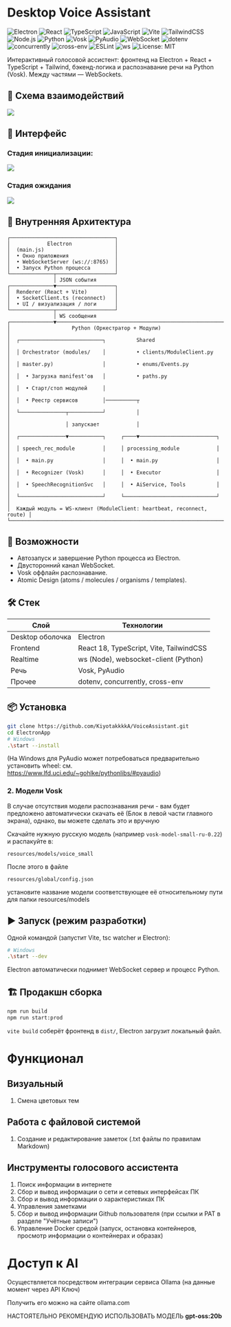 # Desktop Voice Assistant

<div id="badges">

<img src="https://img.shields.io/badge/Electron-47848F?logo=electron&logoColor=white" alt="Electron" />
<img src="https://img.shields.io/badge/React-149ECA?logo=react&logoColor=white" alt="React" />
<img src="https://img.shields.io/badge/TypeScript-3178C6?logo=typescript&logoColor=white" alt="TypeScript" />
<img src="https://img.shields.io/badge/JavaScript-3178C6?logo=javascript&logoColor=white" alt="JavaScript" />
<img src="https://img.shields.io/badge/Vite-646CFF?logo=vite&logoColor=white" alt="Vite" />
<img src="https://img.shields.io/badge/TailwindCSS-0EA5E9?logo=tailwindcss&logoColor=white" alt="TailwindCSS" />
<img src="https://img.shields.io/badge/Node.js-5FA04E?logo=nodedotjs&logoColor=white" alt="Node.js" />

<img src="https://img.shields.io/badge/Python-3776AB?logo=python&logoColor=white" alt="Python" />
<img src="https://img.shields.io/badge/Vosk-ASR-orange" alt="Vosk" />
<img src="https://img.shields.io/badge/PyAudio-FFB000" alt="PyAudio" />

<img src="https://img.shields.io/badge/WebSocket-ws-3B82F6" alt="WebSocket" />
<img src="https://img.shields.io/badge/dotenv-ECF0F1" alt="dotenv" />
<img src="https://img.shields.io/badge/concurrently-444?logo=npm&logoColor=fff" alt="concurrently" />
<img src="https://img.shields.io/badge/cross--env-2F855A" alt="cross-env" />

<img src="https://img.shields.io/badge/ESLint-4B32C3?logo=eslint&logoColor=white" alt="ESLint" />
<img src="https://img.shields.io/badge/WS_Server-ws%208.x-0A84FF" alt="ws" />

<img src="https://img.shields.io/badge/License-MIT-green" alt="License: MIT" />

</div>

Интерактивный голосовой ассистент: фронтенд на Electron + React + TypeScript + Tailwind, бэкенд-логика и распознавание речи на Python (Vosk). Между частями — WebSockets.

## 🧩 Схема взаимодействий
<img src='public/images/VoiceAssistant.png'>

## 🧩 Интерфейс

### Стадия инициализации:
<img src='public/images/init.png'>

### Стадия ожидания
<img src='public/images/waiting.png'>


## 🧩 Внутренняя Архитектура
```
┌──────────────────────────────────┐
│            Electron              │
│  (main.js)                       │
│  • Окно приложения               │
│  • WebSocketServer (ws://:8765)  │
│  • Запуск Python процесса        │
└──────────────┬───────────────────┘
               │ JSON события
┌──────────────▼───────────────────┐
│  Renderer (React + Vite)         │
│  • SocketClient.ts (reconnect)   │
│  • UI / визуализация / логи      │
└──────────────┬───────────────────┘
               │ WS сообщения
┌──────────────▼─────────────────────────────────────────────────────────┐
│                    Python (Оркестратор + Модули)                       │
│  ┌───────────────────────────┐          Shared                         │
│  │ Orchestrator (modules/    │          • clients/ModuleClient.py      │
│  │ master.py)                │          • enums/Events.py              │
│  │  • Загрузка manifest'ов   │          • paths.py                     │
│  │  • Старт/стоп модулей     │                                         │
│  │  • Реестр сервисов        │──────────┬                              │
│  └───────────────┬───────────┘          │                              │
│                  │ запускает            │                              │
│  ┌───────────────▼───────────┐     ┌────▼─────────────────────────┐    │
│  │ speech_rec_module         │     │ processing_module            │    │
│  │  • main.py                │     │  • main.py                   │    │
│  │  • Recognizer (Vosk)      │     │  • Executor                  │    │
│  │  • SpeechRecognitionSvc   │     │  • AiService, Tools          │    │
│  └───────────────────────────┘     └──────────────────────────────┘    │
│  Каждый модуль = WS‑клиент (ModuleClient: heartbeat, reconnect, route) │
└────────────────────────────────────────────────────────────────────────┘
```

## 🚀 Возможности
- Автозапуск и завершение Python процесса из Electron.
- Двусторонний канал WebSocket.
- Vosk оффлайн распознавание.
- Atomic Design (atoms / molecules / organisms / templates).

## 🛠️ Стек
| Слой | Технологии |
|------|------------|
| Desktop оболочка | Electron |
| Frontend | React 18, TypeScript, Vite, TailwindCSS |
| Realtime | ws (Node), websocket-client (Python) |
| Речь | Vosk, PyAudio |
| Прочее | dotenv, concurrently, cross-env |

## 📦 Установка
```bash
git clone https://github.com/KiyotakkkkA/VoiceAssistant.git
cd ElectronApp
# Windows
.\start --install
```

(На Windows для PyAudio может потребоваться предварительно установить wheel: см. https://www.lfd.uci.edu/~gohlke/pythonlibs/#pyaudio)

### 2. Модели Vosk
В случае отсутствия модели распознавания речи - вам будет предложено автоматически скачать
её (Блок в левой части главного экрана), однако, вы можете сделать это и вручную

Скачайте нужную русскую модель (например `vosk-model-small-ru-0.22`) и распакуйте в:
```
resources/models/voice_small
```

После этого в файле
```
resources/global/config.json
```
установите название модели соответствующее её относительному пути для папки resources/models

## ▶️ Запуск (режим разработки)
Одной командой (запустит Vite, tsc watcher и Electron):
```bash
# Windows
.\start --dev
```
Electron автоматически поднимет WebSocket сервер и процесс Python.

## 🏗️ Продакшн сборка
```bash
npm run build
npm run start:prod
```
`vite build` соберёт фронтенд в `dist/`, Electron загрузит локальный файл.

# Функционал

## Визуальный
1. Смена цветовых тем

## Работа с файловой системой
1. Создание и редактирование заметок (.txt файлы по правилам Markdown)

## Инструменты голосового ассистента
1. Поиск информации в интернете
2. Сбор и вывод информации о сети и сетевых интерфейсах ПК
3. Сбор и вывод информации о характеристиках ПК
4. Управления заметками
5. Сбор и вывод информации Github пользователя (при ссылки и PAT в разделе "Учётные записи")
6. Управление Docker средой (запуск, остановка контейнеров, просмотр информации о контейнерах и образах)

# Доступ к AI
Осуществляется посредством интеграции сервиса Ollama (на данные момент через API Ключ)

Получить его можно на сайте ollama.com

НАСТОЯТЕЛЬНО РЕКОМЕНДУЮ ИСПОЛЬЗОВАТЬ МОДЕЛЬ <b>gpt-oss:20b</b>